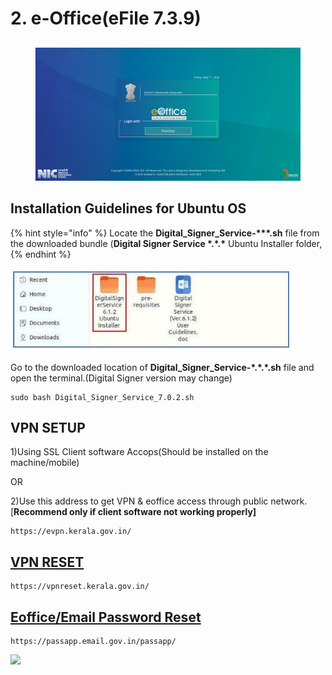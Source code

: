 # 2. e-Office(eFile 7.3.9)

##

<figure><img src="../.gitbook/assets/eoffice (1).png" alt=""><figcaption></figcaption></figure>

## Installation Guidelines for Ubuntu OS

{% hint style="info" %}
Locate the **Digital\_Signer\_Service-\*\*\*.sh** file from the downloaded bundle (**Digital Signer Service \*.\*.\*** Ubuntu Installer folder,
{% endhint %}

![](../.gitbook/assets/eoffice1.JPG)

Go to the downloaded location of **Digital\_Signer\_Service-\*.\*.\*.sh** file and open the terminal.(Digital Signer version may change)

```
sudo bash Digital_Signer_Service_7.0.2.sh
```

## VPN SETUP

1\)Using SSL Client software Accops(Should be installed on the machine/mobile)&#x20;

&#x20;                                             OR

2\)Use this address to get VPN & eoffice access through public network.\[**Recommend only if client software not working properly]**

```
https://evpn.kerala.gov.in/
```

## [VPN RESET](https://vpnreset.kerala.gov.in/)

```
https://vpnreset.kerala.gov.in/
```

## [Eoffice/Email Password Reset](https://passapp.email.gov.in/passapp/)

```
https://passapp.email.gov.in/passapp/
```

![](<../.gitbook/assets/29105-work-in-progress (1).gif>)
